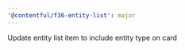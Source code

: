 ```yaml
---
'@contentful/f36-entity-list': major
---
```


Update entity list item to include entity type on card
